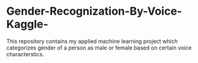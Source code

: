 # Gender-Recognization-By-Voice-Kaggle-

This repository contains my applied machine learning project which categorizes gender of a person as male or female based on certain voice characterstics.
